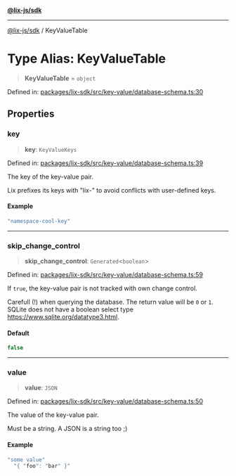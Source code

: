 [**@lix-js/sdk**](../README.md)

***

[@lix-js/sdk](../README.md) / KeyValueTable

# Type Alias: KeyValueTable

> **KeyValueTable** = `object`

Defined in: [packages/lix-sdk/src/key-value/database-schema.ts:30](https://github.com/opral/monorepo/blob/9bfa52db93cdc611a0e5ae280016f4a334c2a6ac/packages/lix-sdk/src/key-value/database-schema.ts#L30)

## Properties

### key

> **key**: `KeyValueKeys`

Defined in: [packages/lix-sdk/src/key-value/database-schema.ts:39](https://github.com/opral/monorepo/blob/9bfa52db93cdc611a0e5ae280016f4a334c2a6ac/packages/lix-sdk/src/key-value/database-schema.ts#L39)

The key of the key-value pair.

Lix prefixes its keys with "lix-" to avoid conflicts with user-defined keys.

#### Example

```ts
"namespace-cool-key"
```

***

### skip\_change\_control

> **skip\_change\_control**: `Generated`\<`boolean`\>

Defined in: [packages/lix-sdk/src/key-value/database-schema.ts:59](https://github.com/opral/monorepo/blob/9bfa52db93cdc611a0e5ae280016f4a334c2a6ac/packages/lix-sdk/src/key-value/database-schema.ts#L59)

If `true`, the key-value pair is not tracked with own change control.

Carefull (!) when querying the database. The return value will be `0` or `1`.
SQLite does not have a boolean select type https://www.sqlite.org/datatype3.html.

#### Default

```ts
false
```

***

### value

> **value**: `JSON`

Defined in: [packages/lix-sdk/src/key-value/database-schema.ts:50](https://github.com/opral/monorepo/blob/9bfa52db93cdc611a0e5ae280016f4a334c2a6ac/packages/lix-sdk/src/key-value/database-schema.ts#L50)

The value of the key-value pair.

Must be a string. A JSON is a string too ;)

#### Example

```ts
"some value"
  "{ "foo": "bar" }"
```

